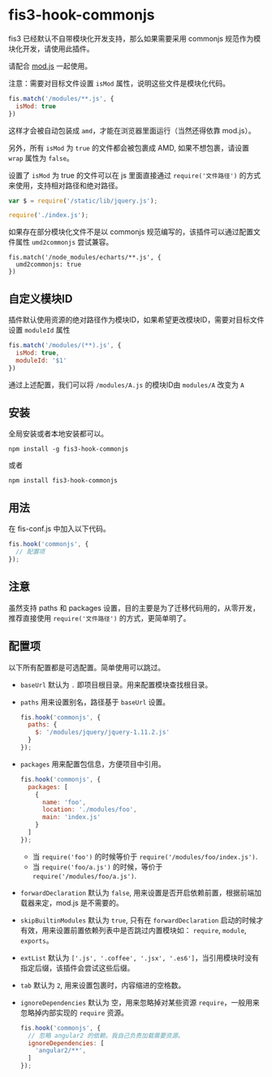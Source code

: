 # fis3-hook-commonjs

fis3 已经默认不自带模块化开发支持，那么如果需要采用 commonjs 规范作为模块化开发，请使用此插件。

请配合 [mod.js](https://github.com/fex-team/mod/blob/master/mod.js) 一起使用。

注意：需要对目标文件设置 `isMod` 属性，说明这些文件是模块化代码。


```js
fis.match('/modules/**.js', {
  isMod: true
})
```

这样才会被自动包装成 `amd`，才能在浏览器里面运行（当然还得依靠 mod.js）。

另外，所有 `isMod` 为 `true` 的文件都会被包裹成 AMD, 如果不想包裹，请设置  `wrap` 属性为 `false`。

设置了 `isMod` 为 true 的文件可以在 js 里面直接通过 `require('文件路径')` 的方式来使用，支持相对路径和绝对路径。

```js
var $ = require('/static/lib/jquery.js');

require('./index.js');
```

如果存在部分模块化文件不是以 commonjs 规范编写的，该插件可以通过配置文件属性 `umd2commonjs` 尝试兼容。

```
fis.match('/node_modules/echarts/**.js', {
  umd2commonjs: true
})
```

## 自定义模块ID

插件默认使用资源的绝对路径作为模块ID，如果希望更改模块ID，需要对目标文件设置 `moduleId` 属性

```js
fis.match('/modules/(**).js', {
  isMod: true,
  moduleId: '$1'
})
```

通过上述配置，我们可以将 `/modules/A.js` 的模块ID由 `modules/A` 改变为 `A`

## 安装

全局安装或者本地安装都可以。

```
npm install -g fis3-hook-commonjs
```

或者

```
npm install fis3-hook-commonjs
```

## 用法

在 fis-conf.js 中加入以下代码。


```js
fis.hook('commonjs', {
  // 配置项
});
```

## 注意

虽然支持 paths 和 packages 设置，目的主要是为了迁移代码用的，从零开发，推荐直接使用 `require('文件路径')` 的方式，更简单明了。

## 配置项

以下所有配置都是可选配置。简单使用可以跳过。

* `baseUrl` 默认为 `.` 即项目根目录。用来配置模块查找根目录。
* `paths` 用来设置别名，路径基于 `baseUrl` 设置。

  ```js
  fis.hook('commonjs', {
    paths: {
      $: '/modules/jquery/jquery-1.11.2.js'
    }
  });
  ```
* `packages` 用来配置包信息，方便项目中引用。

  ```js
  fis.hook('commonjs', {
    packages: [
      {
        name: 'foo',
        location: './modules/foo',
        main: 'index.js'
      }
    ]
  });
  ```

  * 当 `require('foo')` 的时候等价于 `require('/modules/foo/index.js')`.
  * 当 `require('foo/a.js')` 的时候，等价于 `require('/modules/foo/a.js')`.
* `forwardDeclaration` 默认为 `false`, 用来设置是否开启依赖前置，根据前端加载器来定，mod.js 是不需要的。
* `skipBuiltinModules` 默认为 `true`, 只有在 `forwardDeclaration` 启动的时候才有效，用来设置前置依赖列表中是否跳过内置模块如： `require`, `module`, `exports`。
* `extList` 默认为 `['.js', '.coffee', '.jsx', '.es6']`，当引用模块时没有指定后缀，该插件会尝试这些后缀。
* `tab` 默认为 `2`, 用来设置包裹时，内容缩进的空格数。
* `ignoreDependencies` 默认为 空，用来忽略掉对某些资源 `require`，一般用来忽略掉内部实现的 `require` 资源。

  ```js
  fis.hook('commonjs', {
    // 忽略 angular2 的依赖。我自己负责加载需要资源。
    ignoreDependencies: [
      'angular2/**',
    ]
  });
  ```

